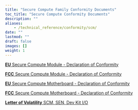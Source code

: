 ```yaml
---
title: "Secure Compute Family Conformity Documents"
toc_title: "Secure Compute Conformity Documents"
description: ""
aliases:
    - /technical_reference/conformity/scm/
date: ""
lastmod: ""
draft: false
images: []
weight: 1
---
```


<p><a href="Zymbit_EU Declaration of Conformity_SCM_2023.03_FINAL_SIGNED.pdf" target="_blank" rel="noopener noreferrer"><b>EU</b>  Secure Compute Module - Declaration of Conformity</a></p>

<p><a href="Zymbit_FCC Declaration of Conformity_SCM_2023.02_FINAL_SIGNED.pdf" target="_blank" rel="noopener noreferrer"><b>FCC</b>  Secure Compute Module -  Declaration of Conformity</a></p>

<p><a href="Zymbit_EU Declaration of Conformity_SCM_Motherboard_2023.03_FINAL_SIGNED.pdf" target="_blank" rel="noopener noreferrer"><b>EU</b>  Secure Compute Motherboard - Declaration of Conformity</a></p>

<p><a href="Zymbit_FCC Declaration of Conformity_SCM_Motherboard_2023.02_FINAL_SIGNED.pdf" target="_blank" rel="noopener noreferrer"><b>FCC</b>  Secure Compute Motherboard -  Declaration of Conformity</a></p>

<p><a href="zymbit-volatility-scm-a1.pdf" target="_blank" rel="noopener noreferrer"><b>Letter of Volatility</b>  SCM, SEN, Dev Kit I/O</a></p>
